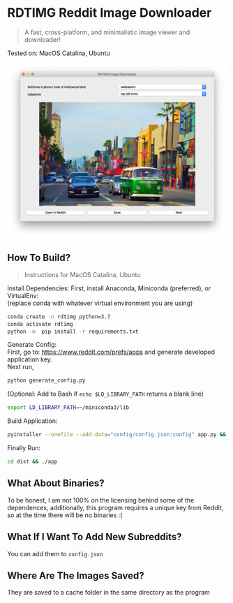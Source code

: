 # RDTIMG Reddit Image Downloader
> A fast, cross-platform, and minimalistic image viewer and downloader!

Tested on: MacOS Catalina, Ubuntu

![Screenshot of GUI](screenshot.png)
## How To Build?
> Instructions for MacOS Catalina, Ubuntu

Install Dependencies:
First, install Anaconda, Miniconda (preferred), or VirtualEnv:<br /> (replace conda with whatever virtual environment you are using)
```bash
conda create -n rdtimg python=3.7
conda activate rdtimg
python -m  pip install -r requirements.txt
```

Generate Config: <br />
First, go to: https://www.reddit.com/prefs/apps and generate developed application key. <br />
Next run,
```bash
python generate_config.py
```

(Optional: Add to Bash if `echo $LD_LIBRARY_PATH` returns a blank line)
```bash
export LD_LIBRARY_PATH=~/miniconda3/lib
```

Build Application:
```bash
pyinstaller --onefile --add-data="config/config.json:config" app.py && cp config/praw.ini dist/praw.ini
```

Finally Run:
```bash
cd dist && ./app
```

## What About Binaries?
To be honest, I am not 100% on the licensing behind some of the dependences, additionally, this program requires a unique key from Reddit, so at the time there will be no binaries :(

## What If I Want To Add New Subreddits?
You can add them to `config.json`

## Where Are The Images Saved?
They are saved to a cache folder in the same directory as the program